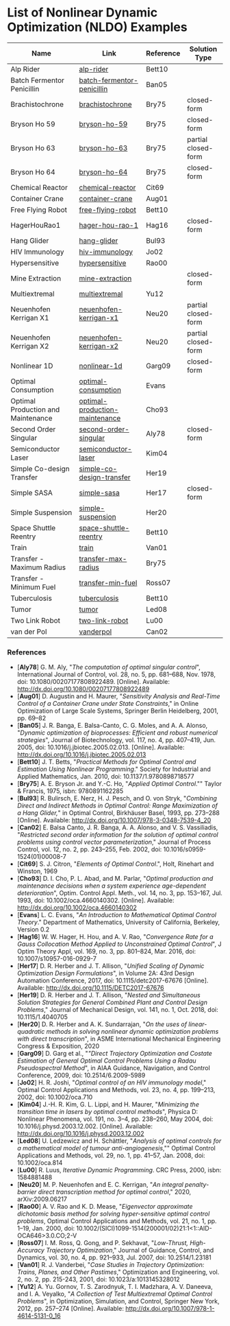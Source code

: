 # List of Nonlinear Dynamic Optimization (NLDO) Examples

| Name | Link | Reference | Solution Type |
| ---- | ---- | ---- | ---- |
| Alp Rider | [alp-rider](alp-rider/) | Bett10 |  |
| Batch Fermentor Penicillin | [batch-fermentor-penicillin](batch-fermentor-penicillin/) | Ban05 |  |
| Brachistochrone | [brachistochrone](brachistochrone/) | Bry75 | closed-form |
| Bryson Ho 59 | [bryson-ho-59](bryson-ho-59/) | Bry75 | closed-form |
| Bryson Ho 63 | [bryson-ho-63](bryson-ho-63/) | Bry75 | partial closed-form |
| Bryson Ho 64 | [bryson-ho-64](bryson-ho-64/) | Bry75 | closed-form |
| Chemical Reactor | [chemical-reactor](chemical-reactor/) | Cit69 |  |
| Container Crane | [container-crane](container-crane/) | Aug01 |  |
| Free Flying Robot | [free-flying-robot](free-flying-robot/) | Bett10 |  |
| HagerHouRao1 | [hager-hou-rao-1](hager-hou-rao-1/) | Hag16 | closed-form |
| Hang Glider | [hang-glider](hang-glider/) | Bul93 |  |
| HIV Immunology | [hiv-immunology](hiv-immunology/) | Jo02 |  |
| Hypersensitive | [hypersensitive](hypersensitive/) | Rao00 |  |
| Mine Extraction | [mine-extraction](mine-extraction/) |  | closed-form |
| Multiextremal | [multiextremal](multiextremal/) | Yu12 |  |
| Neuenhofen Kerrigan X1 | [neuenhofen-kerrigan-x1](neuenhofen-kerrigan-x1/) | Neu20 | partial closed-form |
| Neuenhofen Kerrigan X2 | [neuenhofen-kerrigan-x2](neuenhofen-kerrigan-x2/) | Neu20 | partial closed-form |
| Nonlinear 1D | [nonlinear-1d](nonlinear-1d/) | Garg09 | closed-form |
| Optimal Consumption | [optimal-consumption](optimal-consumption/) | Evans |  |
| Optimal Production and Maintenance | [optimal-production-maintenance](optimal-production-maintenance/) | Cho93 |  |
| Second Order Singular | [second-order-singular](second-order-singular/) | Aly78 | closed-form |
| Semiconductor Laser | [semiconductor-laser](semiconductor-laser/) | Kim04 |  |
| Simple Co-design Transfer | [simple-co-design-transfer](simple-co-design-transfer/) | Her19 |  |
| Simple SASA | [simple-sasa](simple-sasa/) | Her17 | closed-form |
| Simple Suspension | [simple-suspension](simple-suspension/) | Her20 |  |
| Space Shuttle Reentry | [space-shuttle-reentry](space-shuttle-reentry/) | Bett10 |  |
| Train | [train](train/) | Van01 |  |
| Transfer - Maximum Radius | [transfer-max-radius](transfer-max-radius/) | Bry75 |  |
| Transfer - Minimum Fuel | [transfer-min-fuel](transfer-min-fuel/) | Ross07 |  |
| Tuberculosis | [tuberculosis](tuberculosis/) | Bett10 |  |
| Tumor | [tumor](tumor/) | Led08 |  |
| Two Link Robot | [two-link-robot](two-link-robot/) | Lu00 |  |
| van der Pol | [vanderpol](vanderpol/) | Can02 |  |

### References
- [**Aly78**] G. M. Aly, "*The computation of optimal singular control*", International Journal of Control, vol. 28, no. 5, pp. 681–688, Nov. 1978, doi: 10.1080/00207177808922489. [Online]. Available: http://dx.doi.org/10.1080/00207177808922489
- [**Aug01**] D. Augustin and H. Maurer, "*Sensitivity Analysis and Real-Time Control of a Container Crane under State Constraints*," in Online Optimization of Large Scale Systems, Springer Berlin Heidelberg, 2001, pp. 69–82
- [**Ban05**] J. R. Banga, E. Balsa-Canto, C. G. Moles, and A. A. Alonso, "*Dynamic optimization of bioprocesses: Efficient and robust numerical strategies*", Journal of Biotechnology, vol. 117, no. 4, pp. 407–419, Jun. 2005, doi: 10.1016/j.jbiotec.2005.02.013. [Online]. Available: http://dx.doi.org/10.1016/j.jbiotec.2005.02.013
- [**Bett10**] J. T. Betts, "*Practical Methods for Optimal Control and Estimation Using Nonlinear Programming*." Society for Industrial and Applied Mathematics, Jan. 2010, doi: 10.1137/1.9780898718577
- [**Bry75**] A. E. Bryson Jr. and Y.-C. Ho, "*Applied Optimal Control*."" Taylor & Francis, 1975, isbn: 9780891162285
- [**Bul93**] R. Bulirsch, E. Nerz, H. J. Pesch, and O. von Stryk, "*Combining Direct and Indirect Methods in Optimal Control: Range Maximization of a Hang Glider,*" in Optimal Control, Birkhäuser Basel, 1993, pp. 273–288 [Online]. Available: http://dx.doi.org/10.1007/978-3-0348-7539-4_20
- [**Can02**] E. Balsa Canto, J. R. Banga, A. A. Alonso, and V. S. Vassiliadis, "*Restricted second order information for the solution of optimal control problems using control vector parameterization*," Journal of Process Control, vol. 12, no. 2, pp. 243–255, Feb. 2002, doi: 10.1016/s0959-1524(01)00008-7
- [**Cit69**] S. J. Citron, "*Elements of Optimal Control*.", Holt, Rinehart and Winston, 1969
- [**Cho93**] D. I. Cho, P. L. Abad, and M. Parlar, "*Optimal production and maintenance decisions when a system experience age-dependent deterioration*", Optim. Control Appl. Meth., vol. 14, no. 3, pp. 153–167, Jul. 1993, doi: 10.1002/oca.4660140302. [Online]. Available: http://dx.doi.org/10.1002/oca.4660140302
- [**Evans**] L. C. Evans, "*An Introduction to Mathematical Optimal Control Theory*." Department of Mathematics, University of California, Berkeley, Version 0.2
- [**Hag16**] W. W. Hager, H. Hou, and A. V. Rao, "*Convergence Rate for a Gauss Collocation Method Applied to Unconstrained Optimal Control*", J Optim Theory Appl, vol. 169, no. 3, pp. 801–824, Mar. 2016, doi: 10.1007/s10957-016-0929-7
- [**Her17**] D. R. Herber and J. T. Allison, "*Unified Scaling of Dynamic Optimization Design Formulations*", in Volume 2A: 43rd Design Automation Conference, 2017, doi: 10.1115/detc2017-67676 [Online]. Available: http://dx.doi.org/10.1115/DETC2017-67676
- [**Her19**] D. R. Herber and J. T. Allison, "*Nested and Simultaneous Solution Strategies for General Combined Plant and Control Design Problems*," Journal of Mechanical Design, vol. 141, no. 1, Oct. 2018, doi: 10.1115/1.4040705
- [**Her20**] D. R. Herber and A. K. Sundarrajan, "*On the uses of linear-quadratic methods in solving nonlinear dynamic optimization problems with direct transcription*", in ASME International Mechanical Engineering Congress & Exposition, 2020
- [**Garg09**] D. Garg et al., "*"Direct Trajectory Optimization and Costate Estimation of General Optimal Control Problems Using a Radau Pseudospectral Method*", in AIAA Guidance, Navigation, and Control Conference, 2009, doi: 10.2514/6.2009-5989
- [**Jo02**] H. R. Joshi, "*Optimal control of an HIV immunology model*," Optimal Control Applications and Methods, vol. 23, no. 4, pp. 199–213, 2002, doi: 10.1002/oca.710
- [**Kim04**] J.-H. R. Kim, G. L. Lippi, and H. Maurer, "*Minimizing the transition time in lasers by optimal control methods*", Physica D: Nonlinear Phenomena, vol. 191, no. 3–4, pp. 238–260, May 2004, doi: 10.1016/j.physd.2003.12.002. [Online]. Available: http://dx.doi.org/10.1016/j.physd.2003.12.002 
- [**Led08**] U. Ledzewicz and H. Schättler, "*Analysis of optimal controls for a mathematical model of tumour anti-angiogenesis*,"" Optimal Control Applications and Methods, vol. 29, no. 1, pp. 41–57, Jan. 2008, doi: 10.1002/oca.814
- [**Lu00**] R. Luus, *Iterative Dynamic Programming*. CRC Press, 2000, isbn: 1584881488
- [**Neu20**] M. P. Neuenhofen and E. C. Kerrigan, "*An integral penalty-barrier direct transcription method for optimal control*," 2020, arXiv:2009.06217
- [**Rao00**] A. V. Rao and K. D. Mease, "*Eigenvector approximate dichotomic basis method for solving hyper-sensitive optimal control problems*, Optimal Control Applications and Methods, vol. 21, no. 1, pp. 1–19, Jan. 2000, doi: 10.1002/(SICI)1099-1514(200001/02)21:1<1::AID-OCA646>3.0.CO;2-V
- [**Ross07**] I. M. Ross, Q. Gong, and P. Sekhavat, "*Low-Thrust, High-Accuracy Trajectory Optimization*," Journal of Guidance, Control, and Dynamics, vol. 30, no. 4, pp. 921–933, Jul. 2007, doi: 10.2514/1.23181
- [**Van01**] R. J. Vanderbei, "*Case Studies in Trajectory Optimization: Trains, Planes, and Other Pastimes*," Optimization and Engineering, vol. 2, no. 2, pp. 215-243, 2001, doi: 10.1023/a:1013145328012
- [**Yu12**] A. Yu. Gornov, T. S. Zarodnyuk, T. I. Madzhara, A. V. Daneeva, and I. A. Veyalko, "*A Collection of Test Multiextremal Optimal Control Problems*", in Optimization, Simulation, and Control, Springer New York, 2012, pp. 257–274 [Online]. Available: http://dx.doi.org/10.1007/978-1-4614-5131-0_16